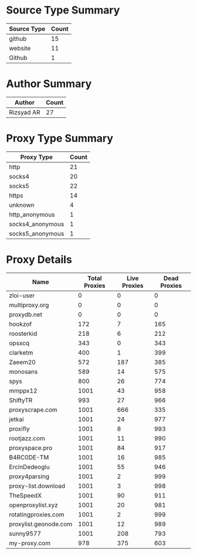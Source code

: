 # Source Type Summary

| Source Type | Count |
|-------------|-------|
| github | 15 |
| website | 11 |
| Github | 1 |


# Author Summary

| Author | Count |
|--------|-------|
| Rizsyad AR | 27 |


# Proxy Type Summary

| Proxy Type | Count |
|------------|-------|
| http | 21 |
| socks4 | 20 |
| socks5 | 22 |
| https | 14 |
| unknown | 4 |
| http_anonymous | 1 |
| socks4_anonymous | 1 |
| socks5_anonymous | 1 |


# Proxy Details

| Name | Total Proxies | Live Proxies | Dead Proxies |
|------|---------------|--------------|---------------|
| zloi-user | 0 | 0 | 0 |
| multiproxy.org | 0 | 0 | 0 |
| proxydb.net | 0 | 0 | 0 |
| hookzof | 172 | 7 | 165 |
| roosterkid | 218 | 6 | 212 |
| opsxcq | 343 | 0 | 343 |
| clarketm | 400 | 1 | 399 |
| Zaeem20 | 572 | 187 | 385 |
| monosans | 589 | 14 | 575 |
| spys | 800 | 26 | 774 |
| mmppx12 | 1001 | 43 | 958 |
| ShiftyTR | 993 | 27 | 966 |
| proxyscrape.com | 1001 | 666 | 335 |
| jetkai | 1001 | 24 | 977 |
| proxifly | 1001 | 8 | 993 |
| rootjazz.com | 1001 | 11 | 990 |
| proxyspace.pro | 1001 | 84 | 917 |
| B4RC0DE-TM | 1001 | 16 | 985 |
| ErcinDedeoglu | 1001 | 55 | 946 |
| proxy4parsing | 1001 | 2 | 999 |
| proxy-list.download | 1001 | 3 | 998 |
| TheSpeedX | 1001 | 90 | 911 |
| openproxylist.xyz | 1001 | 20 | 981 |
| rotatingproxies.com | 1001 | 2 | 999 |
| proxylist.geonode.com | 1001 | 12 | 989 |
| sunny9577 | 1001 | 208 | 793 |
| my-proxy.com | 978 | 375 | 603 |
